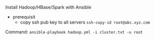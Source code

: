 Install Hadoop/HBase/Spark with Ansible

- prerequisit 
  - copy ssh pub key to all servers
    ```ssh-copy-id root@abc.xyz.com```

Command:
```ansible-playbook hadoop.yml -i cluster.txt -u root```
